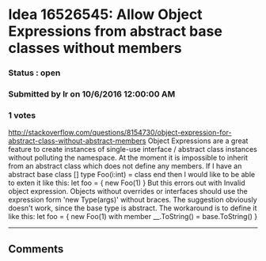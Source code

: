 # Idea 16526545: Allow Object Expressions from abstract base classes without members #

### Status : open

### Submitted by lr on 10/6/2016 12:00:00 AM

### 1 votes

http://stackoverflow.com/questions/8154730/object-expression-for-abstract-class-without-abstract-members
Object Expressions are a great feature to create instances of single-use interface / abstract class instances without polluting the namespace.
At the moment it is impossible to inherit from an abstract class which does not define any members.
If I have an abstract base class
[<AbstractClass>]
type Foo(i:int) = class end
then I would like to be able to exten it like this:
let foo = { new Foo(1) }
But this errors out with
Invalid object expression. Objects without overrides or interfaces should use the expression form 'new Type(args)' without braces.
The suggestion obviously doesn't work, since the base type is abstract.
The workaround is to define it like this:
let foo = { new Foo(1) with member __.ToString() = base.ToString() }


------------------------
## Comments

